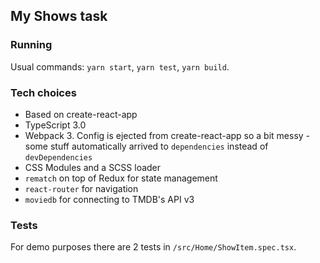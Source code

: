 ## My Shows task

### Running

Usual commands: `yarn start`, `yarn test`, `yarn build`.

### Tech choices

- Based on create-react-app
- TypeScript 3.0
- Webpack 3. Config is ejected from create-react-app so a bit messy - some stuff automatically arrived to `dependencies` instead of `devDependencies`
- CSS Modules and a SCSS loader
- `rematch` on top of Redux for state management
- `react-router` for navigation
- `moviedb` for connecting to TMDB's API v3

### Tests

For demo purposes there are 2 tests in  `/src/Home/ShowItem.spec.tsx`.